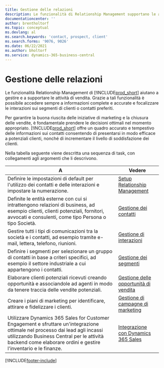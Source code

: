 ```yaml
---
title: Gestione delle relazioni
description: Le funzionalità di Relationship Management supportano le attività di vendita e consentono di accedere alle informazioni sui contatti e i potenziali clienti in modo da poter assistere in modo efficiente i clienti.
documentationcenter: ''
author: brentholtorf
ms.topic: conceptual
ms.devlang: al
ms.search.keywords: 'contact, prospect, client'
ms.search.forms: '9076, 9026'
ms.date: 06/22/2021
ms.author: bholtorf
ms.service: dynamics-365-business-central
---
```

# Gestione delle relazioni
Le funzionalità Relationship Management di [!INCLUDE[prod_short](includes/prod_short.md)] aiutano a gestire e a supportare le attività di vendita. Grazie a tali funzionalità è possibile accedere sempre a informazioni complete e accurate e focalizzare le interazioni sui segmenti di clienti o contatti preferiti.

Per garantire la buona riuscita delle iniziative di marketing e la chiusura delle vendite, è fondamentale prendere le decisioni ottimali nel momento appropriato. [!INCLUDE[prod_short](includes/prod_short.md)] offre un quadro accurato e tempestivo delle informazioni sui contatti consentendo di presentarsi in modo efficace a potenziali clienti, nonché di incrementare il livello di soddisfazione dei clienti.

Nella tabella seguente viene descritta una sequenza di task, con collegamenti agli argomenti che li descrivono.  

| A | Vedere |
| --- | --- |
|Definire le impostazioni di default per l'utilizzo dei contatti e delle interazioni e impostare la numerazione.|[Setup Relationship Management](marketing-setup-marketing.md)|
|Definite le entità esterne con cui si intrattengono relazioni di business, ad esempio clienti, clienti potenziali, fornitori, avvocati e consulenti, come tipo Persona o tipo Società.|[Gestione dei contatti](marketing-contacts.md)|
|Gestire tutti i tipi di comunicazioni tra la società e i contatti, ad esempio tramite e-mail, lettera, telefono, riunioni.|[Gestione di interazioni](marketing-interactions.md)|
|Definire i segmenti per selezionare un gruppo di contatti in base a criteri specifici, ad esempio il settore industriale a cui appartengono i contatti.|[Gestione dei segmenti](marketing-segments.md)|
|Elaborare clienti potenziali ricevuti creando opportunità e associandole ad agenti in modo da tenere traccia delle vendite potenziali.|[Gestione delle opportunità di vendita](marketing-manage-sales-opportunities.md)|
|Creare i piani di marketing per identificare, attirare e fidelizzare i clienti.|[Gestione di campagne di marketing](marketing-campaigns.md)|
|Utilizzare Dynamics 365 Sales for Customer Engagement e sfruttare un'integrazione ottimale nel processo dai lead agli incassi utilizzando Business Central per le attività backend come elaborare ordini e gestire l'inventario e le finanze.|[Integrazione con Dynamics 365 Sales](marketing-integrate-dynamicscrm.md)|


[!INCLUDE[footer-include](includes/footer-banner.md)]